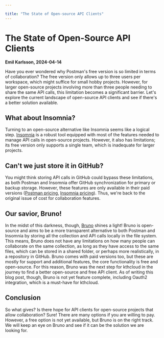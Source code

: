 ```yaml
---

title: "The State of Open-source API Clients"
---
```



# The State of Open-Source API Clients

**Emil Karlsson, 2024-04-14**


Have you ever wondered why Postman's free version is so limited in terms of collaboration? The free version only allows up to three users per workspace, which might suffice for small hobby projects. However, for larger open-source projects involving more than three people needing to share the same API calls, this limitation becomes a significant barrier. Let's explore the current landscape of open-source API clients and see if there's a better solution available.


## What about Insomnia?

Turning to an open-source alternative like Insomnia seems like a logical step. [Insomnia](https://insomnia.rest) is a robust tool equipped with most of the features needed to manage API calls in open-source projects. However, it also has limitations; its free version only supports a single team, which is inadequate for larger projects.


## Can't we just store it in GitHub?

You might think storing API calls in GitHub could bypass these limitations, as both Postman and Insomnia offer GitHub synchronization for primary or backup storage. However, these features are only available in their paid versions ([Postman pricing](https://www.postman.com/pricing/), [Insomnia pricing](https://insomnia.rest/pricing)). Thus, we're back to the original issue of cost for collaboration features.


## Our savior, Bruno!

In the midst of this darkness, though, [Bruno](https://www.usebruno.com) shines a light! Bruno is open-source and aims to be a more transparent alternative to both Postman and Insomnia by storing all the collection and API calls locally in the file system. This means, Bruno does not have any limitations on how many people can collaborate on the same collection, as long as they have access to the same files, which can be stored in a shared folder, or perhaps more realistically, in a repository in GitHub. Bruno comes with paid versions too, but these are mostly for support and additional features, the core functionality is free and open-source. For this reason, Bruno was the next step for kthcloud in the journey to find a better open-source and free API client. As of writing this blog post, though, Bruno is not yet feature complete, including Oauth2 integration, which is a must-have for kthcloud. 


## Conclusion

So what gives? Is there hope for API clients for open-source projects that allow collaboration? Sure! There are many options if you are willing to pay. However, a free option is not yet available, but Bruno is on the right track. We will keep an eye on Bruno and see if it can be the solution we are looking for.

